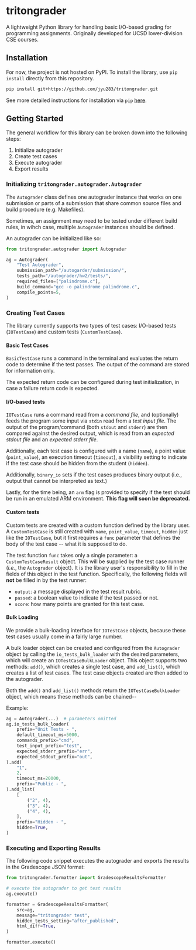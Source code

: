 # tritongrader 

A lightweight Python library for handling basic I/O-based grading for
programming assignments. Originally developed for UCSD lower-division 
CSE courses.

## Installation

For now, the project is not hosted on PyPI. To install the library,
use `pip install` directly from this repository.

```bash
pip install git+https://github.com/jyu283/tritongrader.git
```

See more detailed instructions for installation via `pip` [here][1].

[1]: https://www.geeksforgeeks.org/how-to-install-a-python-package-from-a-github-repository/

## Getting Started

The general workflow for this library can be broken down into the
following steps:

1. Initialize autograder
1. Create test cases
1. Execute autograder
1. Export results

### Initializing `tritongrader.autograder.Autograder`

The `Autograder` class defines one autograder instance that works on
one submission or parts of a submission that share common source files
and build procedure (e.g. Makefiles).

Sometimes, an assignment may need to be tested under different build
rules, in wihch case, multiple `Autograder` instances should be defined.

An autograder can be initialized like so:

```python
from tritongrader.autograder import Autograder

ag = Autograder(
    "Test Autograder",
    submission_path="/autogarder/submission/",
    tests_path="/autograder/hw2/tests/",
    required_files=["palindrome.c"],
    build_command="gcc -o palindrome palindrome.c",
    compile_points=5,
)
```

### Creating Test Cases

The library currently supports two types of test cases:
I/O-based tests (`IOTestCase`) and custom tests (`CustomTestCase`).

#### Basic Test Cases
`BasicTestCase` runs a command in the terminal and evaluates the return code
to determine if the test passes. The output of the command are stored for
information only.

The expected return code can be configured during test initialization, in
case a failure return code is expected.

#### I/O-based tests

`IOTestCase` runs a command read from a _command file_, and (optionally)
feeds the program some input via `stdin` read from a _test input file_.
The output of the program/command (both `stdout` and `stderr`) are then
compared against the desired output, which is read from an _expected stdout file_
and an _expected stderr file_.

Additionally, each test case is configured with a name (`name`), a point value
(`point_value`), an execution timeout (`timeout`), a visibility setting to
indicate if the test case should be hidden from the student (`hidden`).

Additionally, `binary_io` sets if the test cases produces binary output (i.e.,
output that cannot be interpreted as text.)

Lastly, for the time being, an `arm` flag is provided to specify if the test
should be run in an emulated ARM environment. **This flag will soon be deprecated.**

#### Custom tests

Custom tests are created with a custom function defined by the library user.
A `CustomTestCase` is still created with `name`, `point_value`, `timeout`,
`hidden` just like the `IOTestCase`, but it first requires a `func` parameter
that defines the body of the test case -- what it is supposed to do.

The test function `func` takes only a single parameter: a `CustomTestCaseResult`
object. This will be supplied by the test case runner (_i.e._, the `Autograder`
object). It is the library user's responsibility to fill in the fields of this
object in the test function. Specifically, the following fields will **not**
be filled in by the test runner:

- `output`: a message displayed in the test result rubric.
- `passed`: a boolean value to indicate if the test passed or not.
- `score`: how many points are granted for this test case.

#### Bulk Loading

We provide a bulk-loading interface for `IOTestCase` objects, because these test
cases usually come in a fairly large number. 

A bulk loader object can be created and configured from the `Autograder` object
by calling the `io_tests_bulk_loader` with the desired parameters, which will
create an `IOTestCaseBulkLoader` object. This object supports two methods:
`add()`, which creates a single test case, and
`add_list()`, which creates a list of test cases. The test case objects created
are then added to the autograder.

Both the `add()` and `add_list()` methods return the `IOTestCaseBulkLoader`
object, which means these methods can be chained--

Example:

```python
ag = Autograder(...)  # parameters omitted
ag.io_tests_bulk_loader(
    prefix="Unit Tests - ",
    default_timeout_ms=5000,
    commands_prefix="cmd",
    test_input_prefix="test",
    expected_stderr_prefix="err",
    expected_stdout_prefix="out",
).add(
    "1",
    2,
    timeout_ms=20000,
    prefix="Public - ",
).add_list(
    [
        ("2", 4),
        ("3", 4),
        ("4", 4),
    ],
    prefix="Hidden - ",
    hidden=True,
)
```

### Executing and Exporting Results

The following code snippet executes the autograder and exports
the results in the Gradescope JSON format:

```python
from tritongrader.formatter import GradescopeResultsFormatter

# execute the autograder to get test results
ag.execute()

formatter = GradescopeResultsFormatter(
    src=ag,
    message="tritongrader test",
    hidden_tests_setting="after_published",
    html_diff=True,
)

formatter.execute()
```